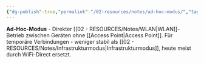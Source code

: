 ```yaml
---
{"dg-publish":true,"permalink":"/02-resources/notes/ad-hoc-modus/","tags":["elektrotechnik/wlan/modus","direkt/verbindung","informatik/netzwerk/wifi"],"noteIcon":"","updated":"2025-10-29T12:59:01.951+01:00"}
---
```



**Ad-Hoc-Modus** - Direkter [[02 - RESOURCES/Notes/WLAN\|WLAN]]-Betrieb zwischen Geräten ohne [[Access Point\|Access Point]].
Für temporäre Verbindungen - weniger stabil als [[02 - RESOURCES/Notes/Infrastrukturmodus\|Infrastrukturmodus]], heute meist durch WiFi-Direct ersetzt.